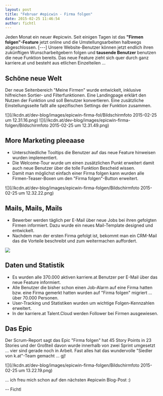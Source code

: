 ```yaml
---
layout: post
title: "Februar #epicwin - Firma folgen"
date: 2015-02-25 11:46:54
author: fichtl
---
```

Jeden Monat ein neuer #epicwin. Seit einigen Tagen ist das __"Firmen folgen"-Feature__ jetzt online und die Umstellungsarbeiten halbwegs abgeschlossen.
[---]
Unsere Website-Benutzer können jetzt endlich ihren zukünftigen Wunscharbeitgebern folgen und __tausende Benutzer__ benutzen die neue Funktion bereits. Das neue Feature zieht sich quer durch ganz karriere.at und besteht aus etlichen Einzelteilen ...  

## Schöne neue Welt 
Der neue Seitenbereich "Meine Firmen" wurde entwickelt, inklusive hilfreichen Sortier- und Filterfunktionen. Eine Landingpage erklärt den Nutzen der Funktion und soll Benutzer konvertieren. Eine zusätzliche Einstellungsseite faßt alle spezifischen Settings der Funktion zusammen.

![](//kcdn.at/dev-blog/images/epicwin-firma-fol/Bildschirmfoto 2015-02-25 um 12.31.16.png)
![](//kcdn.at/dev-blog/images/epicwin-firma-folgen/Bildschirmfoto 2015-02-25 um 12.31.49.png)

## More Marketing pleeaase
* Unterschiedliche Tooltips die Benutzer auf das neue Feature hinweisen wurden implementiert.
* Die Welcome-Tour wurde um einen zusätzlichen Punkt erweitert damit auch neue Benutzer über die tolle Funktion Bescheid wissen.
* Damit man möglichst einfach einer Firma folgen kann wurden alle Firmen-Teaser-Boxen um den "Firma folgen"-Button erweitert.

![](//kcdn.at/dev-blog/images/epicwin-firma-folgen/Bildschirmfoto 2015-02-25 um 12.32.22.png)

## Mails, Mails, Mails
* Bewerber werden täglich per E-Mail über neue Jobs bei ihren gefolgten Firmen informiert. Dazu wurde ein neues Mail-Template designed und entwickelt.
* Nachdem man der ersten Firma gefolgt ist, bekommt man ein CRM-Mail das die Vorteile beschreibt und zum weitermachen auffordert.

![](//kcdn.at/dev-blog/images/epicwin-firma-folgen/cv_create_screenshot.jpg)

## Daten und Statistik
* Es wurden alle 370.000 aktiven karriere.at Benutzer per E-Mail über das neue Feature informiert.
* Alle Benutzer die bisher schon einen Job-Alarm auf eine Firma hatten bzw. eine Firma gemerkt hatten wurden auf "Firma folgen" migriert ... über 70.000 Personen.
* User-Tracking und Statistiken wurden um wichtige Folgen-Kennzahlen erweitert.
* In der karriere.at Talent.Cloud werden Follower bei Firmen ausgewiesen.

## Das Epic
Der Scrum-Report sagt das Epic "Firma folgen" hat 45 Story Points in 23 Stories und der Großteil davon wurde innerhalb von zwei Sprint umgesetzt ... vier sind gerade noch in Arbeit. Fast alles hat das wundervolle "Siedler von k.at"-Team gemacht ... gj!

![](//kcdn.at/dev-blog/images/epicwin-firma-folgen/Bildschirmfoto 2015-02-25 um 13.22.19.png)

... ich freu mich schon auf den nächsten #epicwin Blog-Post :)

-- Fichtl